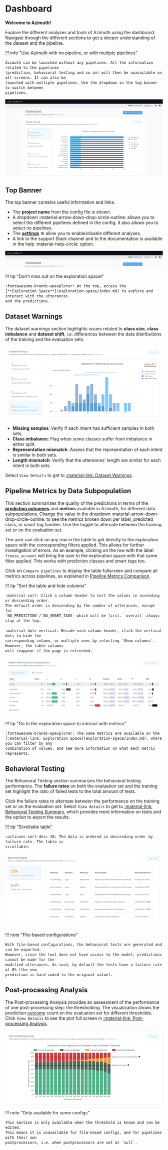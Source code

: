 # Dashboard

**Welcome to Azimuth!**

Explore the different analyses and tools of Azimuth using the dashboard. Navigate through the
different sections to get a deeper understanding of the dataset and the pipeline.

!!! info "Use Azimuth with no pipeline, or with multiple pipelines"

    Azimuth can be launched without any pipelines. All the information related to the pipelines
    (prediction, behavioral testing and so on) will then be unavailable on all screens. It can also be
    launched with multiple pipelines. Use the dropdown in the top banner to switch between
    pipelines.

![Screenshot](../_static/images/dashboard/dashboard.png)

## Top Banner

The top banner contains useful information and links.

* The **project name** from the config file is shown.
* A dropdown :material-arrow-down-drop-circle-outline: allows you to select the different pipelines
  defined in the config. It also allows you to select no pipelines.
* The [**settings**](settings.md) :gear: allow you to enable/disable different analyses.
* A link to the support Slack channel and to the documentation is available in the help
  :material-help-circle: option.

![Screenshot](../_static/images/dashboard/top-banner.png)

!!! tip "Don't miss out on the exploration space!"

    :fontawesome-brands-wpexplorer: At the top, access the
    [**Exploration Space**](exploration-space/index.md) to explore and interact with the utterances
    and the predictions.

## Dataset Warnings

The dataset warnings section highlights issues related to **class size**, **class imbalance** and **dataset shift**, i.e. differences between the data distributions of the training and the evaluation sets.

![Screenshot](../_static/images/dashboard/dataset-warnings.png)

* **Missing samples**: Verify if each intent has sufficient samples in both sets.
* **Class imbalance**: Flag when some classes suffer from imbalance in either split.
* **Representation mismatch**: Assess that the representation of each intent is similar in both
  sets.
* **Length mismatch**: Verify that the utterances' length are similar for each intent in both sets.

Select `View Details` to get to [:material-link: Dataset Warnings](dataset-warnings.md).

## Pipeline Metrics by Data Subpopulation

This section summarizes the quality of the predictions in terms of the [**prediction
outcomes**](../key-concepts/outcomes.md) and **metrics** available in Azimuth, for different data subpopulations. Change the value in the dropdown :material-arrow-down-drop-circle-outline: to see the metrics broken down per label, predicted class, or smart tag families. Use the toggle to alternate between the training set or on the evaluation set.

The user can click on any row in the table to get directly to the exploration space with the corresponding filters applied. This allows for further investigation of errors. As an example, clicking on the row with the label `freeze_account` will bring the user to the exploration space with that same filter applied. This works with prediction classes and smart tags too.

Click on `Compare pipelines` to display the table fullscreen and compare all metrics across pipelines, as explained in [Pipeline Metrics Comparison](pipeline-metrics-comparison.md).

!!! tip "Sort the table and hide columns"

    :material-sort: Click a column header to sort the values in ascending or descending order.
    The default order is descending by the number of utterances, except for
    `NO_PREDICTION`/`NO_SMART_TAGS` which will be first. `overall` always stay at the top.

    :material-dots-vertical: Beside each column header, click the vertical dots to hide the
    corresponding column, or multiple ones by selecting 'Show columns'. However, the table columns
    will reappear if the page is refreshed.

![Screenshot](../_static/images/dashboard/pipeline-metrics.png)

!!! tip "Go to the exploration space to interact with metrics"

    :fontawesome-brands-wpexplorer: The same metrics are available on the
    [:material-link: Exploration Space](exploration-space/index.md), where you can filter by any
    combination of values, and see more information on what each metric represents.

## Behavioral Testing

The Behavioral Testing section summarizes the behavioral testing performance. The **failure rates**
on both the evaluation set and the training set highlight the ratio of failed tests to the total
amount of tests.

Click the failure rates to alternate between the performance on the training set or on the
evaluation set. Select `View details` to get
to [:material-link: Behavioral Testing Summary](behavioral-testing-summary.md), which provides more
information on tests and the option to export the results.

!!! tip "Scrollable table"

    :octicons-sort-desc-16: The data is ordered in descending order by failure rate. The table is
    scrollable.

![Screenshot](../_static/images/dashboard/behavioral-testing.png)

!!! note "File-based configurations"

    With file-based configurations, the behavioral tests are generated and can be exported.
    However, since the tool does not have access to the model, predictions cannot be made for the
    modified utterances. As such, by default the tests have a failure rate of 0% (the new
    prediction is hard-coded to the original value).

## Post-processing Analysis

The Post-processing Analysis provides an assessment of the performance of one post-processing step:
the thresholding. The visualization shows the prediction [outcome](../key-concepts/outcomes.md)
count on the evaluation set for different thresholds. Click `View Details` to see the plot full
screen in [:material-link: Post-processing Analysis](post-processing-analysis.md).

![Screenshot](../_static/images/dashboard/post-processing-analysis.png)

!!! note "Only available for some configs"

    This section is only available when the threshold is known and can be edited.
    This means it is unavailable for file-based configs, and for pipelines with their own
    postprocessors, i.e. when postprocessors are set at `null`.
